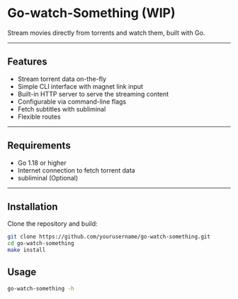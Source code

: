 # Go-watch-Something (WIP)

Stream movies directly from torrents and watch them, built with Go.

---

## Features

- Stream torrent data on-the-fly
- Simple CLI interface with magnet link input
- Built-in HTTP server to serve the streaming content
- Configurable via command-line flags
- Fetch subtitles with subliminal 
- Flexible routes

---

## Requirements

- Go 1.18 or higher
- Internet connection to fetch torrent data
- subliminal (Optional)

---

## Installation

Clone the repository and build:

```bash
git clone https://github.com/yourusername/go-watch-something.git
cd go-watch-something
make install
```

## Usage

```bash
go-watch-something -h
```
